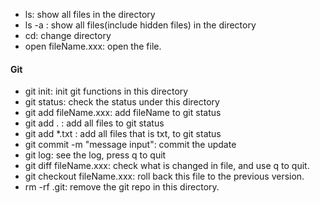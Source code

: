 - ls: show all files in  the directory
- ls -a : show all files(include hidden files) in the directory
- cd: change directory
- open fileName.xxx: open the file.

#### Git
- git init: init git functions in this directory
- git status: check the status under this directory
- git add fileName.xxx: add fileName to git status
- git add . : add all files to git status
- git add *.txt :  add all files that is txt, to git status
- git commit -m "message input": commit the update
- git log: see the log, press q to quit
- git diff fileName.xxx: check what is changed in file, and use q to quit.
- git checkout fileName.xxx: roll back this file to the previous version.
- rm -rf .git: remove the git repo in this directory.


